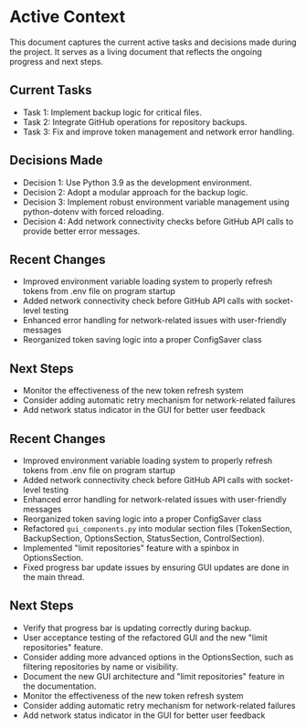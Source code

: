 # Active Context

This document captures the current active tasks and decisions made during the project. It serves as a living document that reflects the ongoing progress and next steps.

## Current Tasks
- Task 1: Implement backup logic for critical files.
- Task 2: Integrate GitHub operations for repository backups.
- Task 3: Fix and improve token management and network error handling.

## Decisions Made
- Decision 1: Use Python 3.9 as the development environment.
- Decision 2: Adopt a modular approach for the backup logic.
- Decision 3: Implement robust environment variable management using python-dotenv with forced reloading.
- Decision 4: Add network connectivity checks before GitHub API calls to provide better error messages.

## Recent Changes
- Improved environment variable loading system to properly refresh tokens from .env file on program startup
- Added network connectivity check before GitHub API calls with socket-level testing
- Enhanced error handling for network-related issues with user-friendly messages
- Reorganized token saving logic into a proper ConfigSaver class

## Next Steps
- Monitor the effectiveness of the new token refresh system
- Consider adding automatic retry mechanism for network-related failures
- Add network status indicator in the GUI for better user feedback

## Recent Changes
- Improved environment variable loading system to properly refresh tokens from .env file on program startup
- Added network connectivity check before GitHub API calls with socket-level testing
- Enhanced error handling for network-related issues with user-friendly messages
- Reorganized token saving logic into a proper ConfigSaver class
- Refactored `gui_components.py` into modular section files (TokenSection, BackupSection, OptionsSection, StatusSection, ControlSection).
- Implemented "limit repositories" feature with a spinbox in OptionsSection.
- Fixed progress bar update issues by ensuring GUI updates are done in the main thread.

## Next Steps
- Verify that progress bar is updating correctly during backup.
- User acceptance testing of the refactored GUI and the new "limit repositories" feature.
- Consider adding more advanced options in the OptionsSection, such as filtering repositories by name or visibility.
- Document the new GUI architecture and "limit repositories" feature in the documentation.
- Monitor the effectiveness of the new token refresh system
- Consider adding automatic retry mechanism for network-related failures
- Add network status indicator in the GUI for better user feedback
